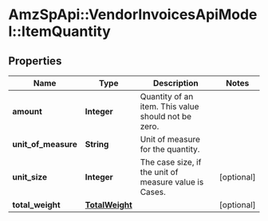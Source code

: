 # AmzSpApi::VendorInvoicesApiModel::ItemQuantity

## Properties
Name | Type | Description | Notes
------------ | ------------- | ------------- | -------------
**amount** | **Integer** | Quantity of an item. This value should not be zero. | 
**unit_of_measure** | **String** | Unit of measure for the quantity. | 
**unit_size** | **Integer** | The case size, if the unit of measure value is Cases. | [optional] 
**total_weight** | [**TotalWeight**](TotalWeight.md) |  | [optional] 


